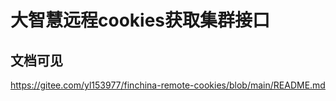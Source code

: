 # 大智慧远程cookies获取集群接口

## 文档可见
https://gitee.com/yl153977/finchina-remote-cookies/blob/main/README.md